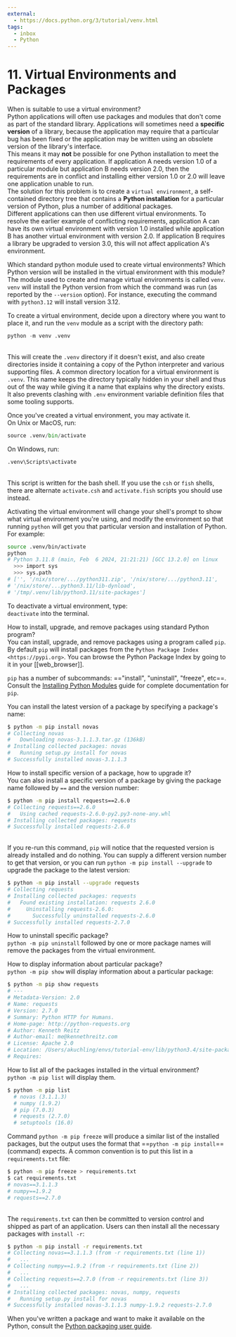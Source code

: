 ```yaml
---
external:
  - https://docs.python.org/3/tutorial/venv.html
tags:
  - inbox
  - Python
---
```


# 11. Virtual Environments and Packages

When is suitable to use a virtual environment?
&#10;<br>
Python applications will often use packages and modules that don't come as part
of the standard library.  Applications will sometimes need a **specific
version** of a library, because the application may require that a particular
bug has been fixed or the application may be written using an obsolete version
of the library's interface.
\
This means it may **not** be possible for one Python installation to meet
the requirements of every application.  If application A needs version
1.0 of a particular module but application B needs version 2.0, then
the requirements are in conflict and installing either version 1.0 or 2.0
will leave one application unable to run.
\
The solution for this problem is to create a `virtual environment`, a
self-contained directory tree that contains a **Python installation** for a
particular version of Python, plus a number of additional packages.
\
Different applications can then use different virtual environments.
To resolve the earlier example of conflicting requirements,
application A can have its own virtual environment with version 1.0
installed while application B has another virtual environment with version 2.0.
If application B requires a library be upgraded to version 3.0, this will
not affect application A's environment.


Which standard python module used to create virtual environments? Which Python
version will be installed in the virtual environment with this module?
&#10;<br>
The module used to create and manage virtual environments is called
`venv`.  `venv` will install the Python version from which
the command was run (as reported by the `--version` option).
For instance, executing the command with ``python3.12`` will install
version 3.12.

To create a virtual environment, decide upon a directory where you want to
place it, and run the `venv` module as a script with the directory path:
&#10;<br>
```python
python -m venv .venv
```
\
This will create the `.venv` directory if it doesn't exist, and also create
directories inside it containing a copy of the Python interpreter and various
supporting files. A common directory location for a virtual environment is
`.venv`. This name keeps the directory typically hidden in your shell and thus
out of the way while giving it a name that explains why the directory exists. It
also prevents clashing with `.env` environment variable definition files that
some tooling supports.

Once you've created a virtual environment, you may activate it.
&#10;<br>
On Unix or MacOS, run:
```python
source .venv/bin/activate
```
On Windows, run:
```python
.venv\Scripts\activate
```
\
This script is written for the bash shell.  If you use the `csh` or `fish`
shells, there are alternate `activate.csh` and `activate.fish` scripts you
should use instead.

Activating the virtual environment will change your shell's prompt to show what
virtual environment you're using, and modify the environment so that running
`python` will get you that particular version and installation of Python.
For example:
&#10;<br>
```sh
source .venv/bin/activate
python
# Python 3.11.8 (main, Feb  6 2024, 21:21:21) [GCC 13.2.0] on linux
  >>> import sys
  >>> sys.path
# ['', '/nix/store/.../python311.zip', '/nix/store/.../python3.11',
# '/nix/store/...python3.11/lib-dynload',
# '/tmp/.venv/lib/python3.11/site-packages']
```

To deactivate a virtual environment, type:
&#10;<br>
`deactivate` into the terminal.

How to install, upgrade, and remove packages using standard Python program?
&#10;<br>
You can install, upgrade, and remove packages using a program called `pip`. By
default `pip` will install packages from the `Python Package Index
<https://pypi.org>`.  You can browse the Python Package Index by going to it in
your [[web_browser]].

`pip` has a number of subcommands: =="install", "uninstall", "freeze", etc==.
Consult the [Installing Python
Modules](https://docs.python.org/3/installing/index.html#installing-index) guide
for complete documentation for `pip`.

You can install the latest version of a package by specifying a package's name:
&#10;<br>
```sh
$ python -m pip install novas
# Collecting novas
#   Downloading novas-3.1.1.3.tar.gz (136kB)
# Installing collected packages: novas
#   Running setup.py install for novas
# Successfully installed novas-3.1.1.3
```

How to install specific version of a package, how to upgrade it?
&#10;<br>
You can also install a specific version of a package by giving the
package name  followed by `==` and the version number:
```sh
$ python -m pip install requests==2.6.0
# Collecting requests==2.6.0
#   Using cached requests-2.6.0-py2.py3-none-any.whl
# Installing collected packages: requests
# Successfully installed requests-2.6.0
```
\
If you re-run this command, `pip` will notice that the requested
version is already installed and do nothing.  You can supply a
different version number to get that version, or you can run `python
-m pip install --upgrade` to upgrade the package to the latest version:
```sh
$ python -m pip install --upgrade requests
# Collecting requests
# Installing collected packages: requests
#   Found existing installation: requests 2.6.0
#     Uninstalling requests-2.6.0:
#       Successfully uninstalled requests-2.6.0
# Successfully installed requests-2.7.0
```

How to uninstall specific package?
&#10;<br>
`python -m pip uninstall` followed by one or more package names will
remove the packages from the virtual environment.

How to display information about particular package?
&#10;<br>
`python -m pip show` will display information about a particular package:
```sh
$ python -m pip show requests
# ---
# Metadata-Version: 2.0
# Name: requests
# Version: 2.7.0
# Summary: Python HTTP for Humans.
# Home-page: http://python-requests.org
# Author: Kenneth Reitz
# Author-email: me@kennethreitz.com
# License: Apache 2.0
# Location: /Users/akuchling/envs/tutorial-env/lib/python3.4/site-packages
# Requires:
```

How to list all of the packages installed in the virtual environment?
&#10;<br>
`python -m pip list` will display them.
```sh
$ python -m pip list
  # novas (3.1.1.3)
  # numpy (1.9.2)
  # pip (7.0.3)
  # requests (2.7.0)
  # setuptools (16.0)
```

Command `python -m pip freeze` will produce a similar list of the installed
packages, but the output uses the format that ==`python -m pip install`==
(command) expects. A common convention is to put this list in a
`requirements.txt` file:
```sh
$ python -m pip freeze > requirements.txt
$ cat requirements.txt
# novas==3.1.1.3
# numpy==1.9.2
# requests==2.7.0
```
\
The `requirements.txt` can then be committed to version control and
shipped as part of an application.  Users can then install all the
necessary packages with `install -r`:
```sh
$ python -m pip install -r requirements.txt
# Collecting novas==3.1.1.3 (from -r requirements.txt (line 1))
#   ...
# Collecting numpy==1.9.2 (from -r requirements.txt (line 2))
#   ...
# Collecting requests==2.7.0 (from -r requirements.txt (line 3))
#   ...
# Installing collected packages: novas, numpy, requests
#   Running setup.py install for novas
# Successfully installed novas-3.1.1.3 numpy-1.9.2 requests-2.7.0
```

When you've written a package and want to make it available on the Python,
consult the [Python packaging user
guide](https://packaging.python.org/en/latest/tutorials/packaging-projects/).

